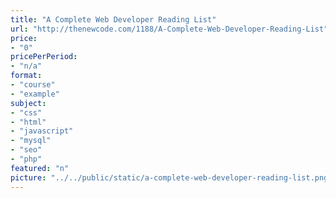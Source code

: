 ```yaml
---
title: "A Complete Web Developer Reading List"
url: "http://thenewcode.com/1188/A-Complete-Web-Developer-Reading-List"
price: 
- "0"
pricePerPeriod: 
- "n/a"
format: 
- "course"
- "example"
subject: 
- "css"
- "html"
- "javascript"
- "mysql"
- "seo"
- "php"
featured: "n"
picture: "../../public/static/a-complete-web-developer-reading-list.png"
---
```

